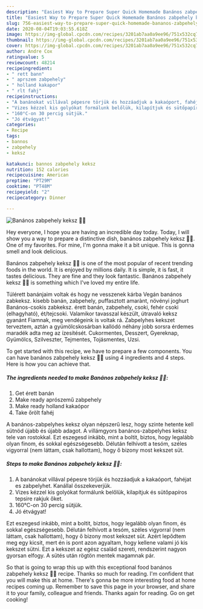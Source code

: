 ```yaml
---
description: "Easiest Way to Prepare Super Quick Homemade Banános zabpehely keksz 🍪🍌"
title: "Easiest Way to Prepare Super Quick Homemade Banános zabpehely keksz 🍪🍌"
slug: 756-easiest-way-to-prepare-super-quick-homemade-bananos-zabpehely-keksz
date: 2020-08-04T19:03:55.618Z
image: https://img-global.cpcdn.com/recipes/3201ab7aa0a9ee96/751x532cq70/bananos-zabpehely-keksz-🍪🍌-recept-foto.jpg
thumbnail: https://img-global.cpcdn.com/recipes/3201ab7aa0a9ee96/751x532cq70/bananos-zabpehely-keksz-🍪🍌-recept-foto.jpg
cover: https://img-global.cpcdn.com/recipes/3201ab7aa0a9ee96/751x532cq70/bananos-zabpehely-keksz-🍪🍌-recept-foto.jpg
author: Andre Cox
ratingvalue: 5
reviewcount: 48214
recipeingredient:
- " rett bann"
- " aprszem zabpehely"
- " holland kakapor"
- " rlt fahj"
recipeinstructions:
- "A banánokat villával pépesre törjük és hozzáadjuk a kakaóport, fahéjat es zabpelyhet. Kanállal összekeverjük."
- "Vizes kézzel kis golyókat formálunk belőlük, kilapítjuk és sütőpapíros tepsire rakjuk őket."
- "160°C-on 30 percig sütjük."
- "Jó étvágyat!"
categories:
- Recipe
tags:
- bannos
- zabpehely
- keksz

katakunci: bannos zabpehely keksz 
nutrition: 152 calories
recipecuisine: American
preptime: "PT29M"
cooktime: "PT48M"
recipeyield: "2"
recipecategory: Dinner

---
```



![Banános zabpehely keksz 🍪🍌](https://img-global.cpcdn.com/recipes/3201ab7aa0a9ee96/751x532cq70/bananos-zabpehely-keksz-🍪🍌-recept-foto.jpg)

Hey everyone, I hope you are having an incredible day today. Today, I will show you a way to prepare a distinctive dish, banános zabpehely keksz 🍪🍌. One of my favorites. For mine, I'm gonna make it a bit unique. This is gonna smell and look delicious.

Banános zabpehely keksz 🍪🍌 is one of the most popular of recent trending foods in the world. It is enjoyed by millions daily. It is simple, it is fast, it tastes delicious. They are fine and they look fantastic. Banános zabpehely keksz 🍪🍌 is something which I've loved my entire life.

Túlérett banánjaim voltak és hogy ne vesszenek kárba Vegán banános zabkeksz. kisebb banán, zabpehely, puffasztott amarànt, növényi joghurt Banános-csokis zabkeksz. érett banán, zabpehely, csoki, fehér csoki (elhagyható), ét/tejcsoki. Valamikor tavasszal készült, útravaló keksz gyanánt Fiamnak, meg vendégeink is voltak rá. Zabpelyhes kekszet terveztem, aztán a gyümölcskosárban kallódó néhány jobb sorsra érdemes maradék adta meg az ízesítését. Cukormentes, Desszert, Gyereknap, Gyümölcs, Szilveszter, Tejmentes, Tojásmentes, Uzsi.


To get started with this recipe, we have to prepare a few components. You can have banános zabpehely keksz 🍪🍌 using 4 ingredients and 4 steps. Here is how you can achieve that.

<!--inarticleads1-->

##### The ingredients needed to make Banános zabpehely keksz 🍪🍌:

1. Get  érett banán
1. Make ready  aprószemű zabpehely
1. Make ready  holland kakaópor
1. Take  őrölt fahéj


A banános-zabpelyhes keksz olyan népszerű lesz, hogy szinte hetente kell sütnöd újabb és újabb adagot. A villámgyors banános-zabpelyhes keksz tele van rostokkal. Ezt eszegesd inkább, mint a boltit, biztos, hogy legalább olyan finom, és sokkal egészségesebb. Délután felhívott a tesóm, széles vigyorral (nem láttam, csak hallottam), hogy ő bizony most kekszet süt. 

<!--inarticleads2-->

##### Steps to make Banános zabpehely keksz 🍪🍌:

1. A banánokat villával pépesre törjük és hozzáadjuk a kakaóport, fahéjat es zabpelyhet. Kanállal összekeverjük.
1. Vizes kézzel kis golyókat formálunk belőlük, kilapítjuk és sütőpapíros tepsire rakjuk őket.
1. 160°C-on 30 percig sütjük.
1. Jó étvágyat!


Ezt eszegesd inkább, mint a boltit, biztos, hogy legalább olyan finom, és sokkal egészségesebb. Délután felhívott a tesóm, széles vigyorral (nem láttam, csak hallottam), hogy ő bizony most kekszet süt. Azért lepődtem meg egy kicsit, mert én is pont azon agyaltam, hogy kellene valami jó kis kekszet sütni. Ezt a kekszet az egész család szereti, rendszerint nagyon gyorsan elfogy. A sütés után rögtön mentek magamnak pár. 

So that is going to wrap this up with this exceptional food banános zabpehely keksz 🍪🍌 recipe. Thanks so much for reading. I'm confident that you will make this at home. There's gonna be more interesting food at home recipes coming up. Remember to save this page in your browser, and share it to your family, colleague and friends. Thanks again for reading. Go on get cooking!
